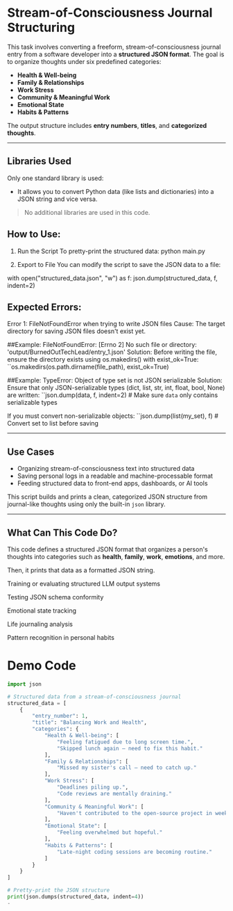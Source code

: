 # Stream-of-Consciousness Journal Structuring

This task involves converting a freeform, stream-of-consciousness journal entry from a software developer into a **structured JSON format**. The goal is to organize thoughts under six predefined categories:

- **Health & Well-being**
- **Family & Relationships**
- **Work Stress**
- **Community & Meaningful Work**
- **Emotional State**
- **Habits & Patterns**

The output structure includes **entry numbers**, **titles**, and **categorized thoughts**.

---

##  Libraries Used

Only one standard library is used:

- It allows you to convert Python data (like lists and dictionaries) into a JSON string and vice versa.

>  No additional  libraries are used in this code.

## How to Use:

1. Run the Script
To pretty-print the structured data:
python main.py

3. Export to File
You can modify the script to save the JSON data to a file:

with open("structured_data.json", "w") as f:
    json.dump(structured_data, f, indent=2)

## Expected Errors:
Error 1: FileNotFoundError when trying to write JSON files
Cause: The target directory for saving JSON files doesn't exist yet.

##Example:
FileNotFoundError: [Errno 2] No such file or directory: 'output/BurnedOutTechLead/entry_1.json'
Solution: Before writing the file, ensure the directory exists using os.makedirs() with exist_ok=True:
``os.makedirs(os.path.dirname(file_path), exist_ok=True)

##Example:
TypeError: Object of type set is not JSON serializable
Solution: Ensure that only JSON-serializable types (dict, list, str, int, float, bool, None) are written:
``json.dump(data, f, indent=2)  # Make sure `data` only contains serializable types

If you must convert non-serializable objects:
``json.dump(list(my_set), f)  # Convert set to list before saving

---

## Use Cases

- Organizing stream-of-consciousness text into structured data
- Saving personal logs in a readable and machine-processable format
- Feeding structured data to front-end apps, dashboards, or AI tools

This script builds and prints a clean, categorized JSON structure from journal-like thoughts using only the built-in `json` library.



---

## What Can This Code Do?

This code defines a structured JSON format that organizes a person's thoughts  into categories such as **health**, **family**, **work**, **emotions**, and more.

Then, it prints that data as a formatted  JSON string.

Training or evaluating structured LLM output systems

Testing JSON schema conformity

Emotional state tracking

Life journaling analysis

Pattern recognition in personal habits


# Demo Code

```python
import json

# Structured data from a stream-of-consciousness journal
structured_data = [
    {
        "entry_number": 1,
        "title": "Balancing Work and Health",
        "categories": {
            "Health & Well-being": [
                "Feeling fatigued due to long screen time.",
                "Skipped lunch again — need to fix this habit."
            ],
            "Family & Relationships": [
                "Missed my sister's call — need to catch up."
            ],
            "Work Stress": [
                "Deadlines piling up.",
                "Code reviews are mentally draining."
            ],
            "Community & Meaningful Work": [
                "Haven't contributed to the open-source project in weeks."
            ],
            "Emotional State": [
                "Feeling overwhelmed but hopeful."
            ],
            "Habits & Patterns": [
                "Late-night coding sessions are becoming routine."
            ]
        }
    }
]

# Pretty-print the JSON structure
print(json.dumps(structured_data, indent=4))
-




